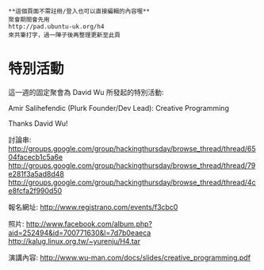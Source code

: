     **這個頁面不需註冊/登入也可以直接編輯的內容喔**
    聚會期間會先用 
    http://pad.ubuntu-uk.org/h4 
    來共筆打字，過一陣子後再整理更新至此頁


# 特別活動


這一週的固定聚會為 David Wu 所發起的特別活動:

  Amir Salihefendic (Plurk Founder/Dev Lead): Creative Programming 

Thanks David Wu!


討論串:
<http://groups.google.com/group/hackingthursday/browse_thread/thread/6504facecb1c5a6e>  
<http://groups.google.com/group/hackingthursday/browse_thread/thread/79e281f3a5ad8d48>  
<http://groups.google.com/group/hackingthursday/browse_thread/thread/4ce8fcfa2f990d50>  


報名網址:
<http://www.registrano.com/events/f3cbc0>  

照片:
<http://www.facebook.com/album.php?aid=252494&id=700771630&l=7d7b0eaeca>   
<http://kalug.linux.org.tw/~yurenju/H4.tar>   

演講內容:
<http://www.wu-man.com/docs/slides/creative_programming.pdf>  